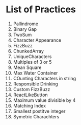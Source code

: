 # List of Practices

1. Pallindrome
2. Binary Gap
3. TwoSum
4. Character Appearance
5. FizzBuzz
6. ChunkedArray
7. UniqueCharacters
8. Multiples of 3 or 5
9. Mean Square
10. Max Water Container
11. COunting Characters in string
12. Responsible Drinking
13. Custom FizzBuzz
14. ReactLikeButton
15. Maximum value divisible by 4
16. Matching Index
17. Smallest postitve integer
18. Symetric Charachters